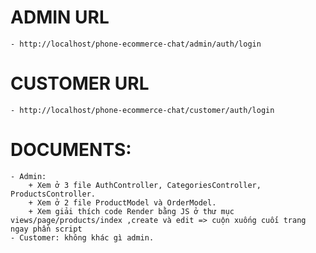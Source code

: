 # ADMIN URL
    - http://localhost/phone-ecommerce-chat/admin/auth/login

# CUSTOMER URL
    - http://localhost/phone-ecommerce-chat/customer/auth/login

# DOCUMENTS:

    - Admin:
        + Xem ở 3 file AuthController, CategoriesController, ProductsController.
        + Xem ở 2 file ProductModel và OrderModel.
        + Xem giải thích code Render bằng JS ở thư mục views/page/products/index ,create và edit => cuộn xuống cuối trang ngay phần script
    - Customer: không khác gì admin.